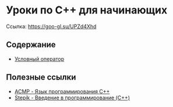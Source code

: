 # Уроки по C++ для начинающих


Ссылка: https://goo-gl.su/UPZd4Xhd


## Содержание


  * [Условный оператор](https://github.com/maximsakhno/omskprogschool-2020-1-public/blob/main/02-conditional-operator.md)
 
 
 ## Полезные ссылки
  * [ACMP - Язык программирования С++](https://acmp.ru/asp/do/index.asp?main=course&id_course=1)
  * [Stepik - Введение в программирование (C++)](https://stepik.org/course/363)
